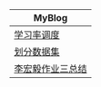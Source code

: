 | **MyBlog**                                                   |
| ------------------------------------------------------------ |
| [学习率调度](https://github.com/wngys/wngys.github.io/blob/main/MyNote/note2.md) |
| [划分数据集](https://github.com/wngys/wngys.github.io/blob/main/MyNote/note1.md) |
| [李宏毅作业三总结](https://github.com/wngys/wngys.github.io/blob/main/MyNote/LHY_HW3) |





